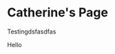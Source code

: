 <html>
    <head>
        <link rel='stylesheet' href='./main.css'>
    </head>
    <body>
        <img='>
        <h1> Catherine's Page</h1>
        <p> Testingdsfasdfas</p>
        <p> Hello</p>
    </body>
</html>